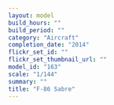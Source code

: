 ```yaml
---
layout: model
build_hours: ""
build_period: ""
category: "Aircraft"
completion_date: "2014"
flickr_set_id: ""
flickr_set_thumbnail_url: ""
model_id: "163"
scale: "1/144"
summary: ""
title: "F-86 Sabre"
---
```



